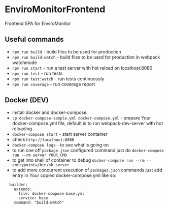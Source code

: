 # EnviroMonitorFrontend

Frontend SPA for EnviroMonitor 

## Useful commands

- ``npm run build`` - build files to be used for production
- ``npm run build:watch`` - build files to be used for production in webpack watchmode
- ``npm run start`` - run a test server with hot reload on localhost:8080
- ``npm run test`` - run tests
- ``npm run test:watch`` - run tests continuously
- ``npm run coverage`` - run coverage report

## Docker (DEV)

- install docker and docker-compose
- ``cp docker-compose-sample.yml docker-compose.yml`` - prepare Your docker-compose.yml file, default is to run 
webpack-dev-server with hot reloading
- ``docker-compose start`` - start server container
- check ``http://localhost:8080``
- ``docker-compose logs`` - to see what is going on
- to run one off ``package.json`` configured command just do ``docker-compose run --rm server YOUR_CMD``
- to get into shell of container to debug ``docker-compose run --rm --entrypoint=/bin/sh server``
- to add more concurrent execution of ``packages.json`` commands just add entry in Your copied docker-compose.yml 
like so:

```
  builder:
    extends:
      file: docker-compose-base.yml
      service: base
    command: "build:watch"
```
